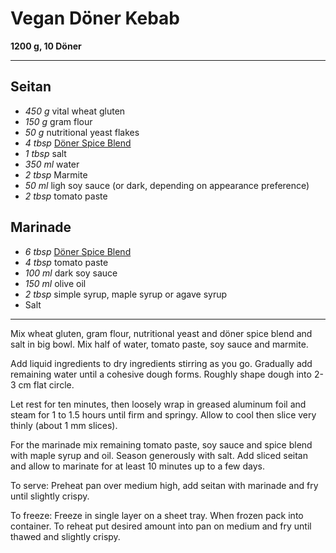 # Vegan Döner Kebab

**1200 g, 10 Döner**

---

## Seitan

- *450 g* vital wheat gluten
- *150 g* gram flour
- *50 g* nutritional yeast flakes
- *4 tbsp* [Döner Spice Blend](Doener_Spice_Blend.md)
- *1 tbsp* salt
- *350 ml* water
- *2 tbsp* Marmite
- *50 ml* ligh soy sauce (or dark, depending on appearance preference)
- *2 tbsp* tomato paste

## Marinade

- *6 tbsp* [Döner Spice Blend](Doener_Spice_Blend.md)
- *4 tbsp* tomato paste
- *100 ml* dark soy sauce
- *150 ml* olive oil
- *2 tbsp* simple syrup, maple syrup or agave syrup
- Salt

---

Mix wheat gluten, gram flour, nutritional yeast and döner spice blend and salt in big bowl. Mix half of water, tomato paste, soy sauce and marmite. 

Add liquid ingredients to dry ingredients stirring as you go. Gradually add remaining water until a cohesive dough forms. Roughly shape dough into 2-3 cm flat circle.

Let rest for ten minutes, then loosely wrap in greased aluminum foil and steam for 1 to 1.5 hours until firm and springy. Allow to cool then slice very thinly (about 1 mm slices).

For the marinade mix remaining tomato paste, soy sauce and spice blend with maple syrup and oil. Season generously with salt. Add sliced seitan and allow to marinate for at least 10 minutes up to a few days. 

To serve: Preheat pan over medium high, add seitan with marinade and fry until slightly crispy.

To freeze: Freeze in single layer on a sheet tray. When frozen pack into container. To reheat put desired amount into pan on medium and fry until thawed and slightly crispy.
